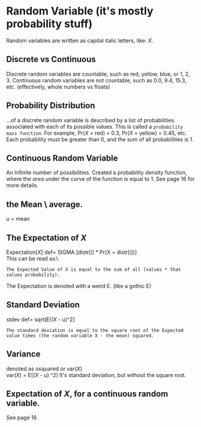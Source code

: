 # Random Variable (it's mostly probability stuff)
Random variables are written as capital italic letters, like: _X_. 

## Discrete vs Continuous
Discrete random variables are countable, such as red, yellow, blue, or 1, 2, 3. 
Continuous random variables are not countable, such as 0.0, 9.4, 15.3, etc.
(effectively, whole numbers vs floats)

## Probability Distribution
...of a discrete random variable is described by a list of probabilities associated with each of its possible values. 
This is called a `probability mass function`. For example, Pr(_X_ = red) = 0.3, Pr(_X_ = yellow) = 0.45, etc. Each probability must be greater than 0, and the sum of all probabilities is 1. 

## Continuous Random Variable
An Infinite number of possibilities. Created a probability density function, where the _area_ under the curve of the function is equal to 1. See page 16 for more details.

## the Mean \ average.
u = mean

## The Expectation of _X_
Expectation\[_X_] def= SIGMA \[distr\[i] * Pr(X = distr\[i])]\
This can be read as:\
```
The Expected Value of X is equal to the sum of all (values * that values probability). 
```
The Expectation is denoted with a weird E. (like a gothic E)

## Standard Deviation
stdev def= sqrt(E\[(_X_ - u)^2]
```
The standard deviation is equal to the square root of the Expected value times (the random variable X - the mean) squared. 
```

## Variance
denoted as osquared or var(_X_)\
var(_X_) = E\[(_X_ - u) ^2]
It's standard deviation, but without the square root. 

## Expectation of _X_, for a continuous random variable. 
See page 16
